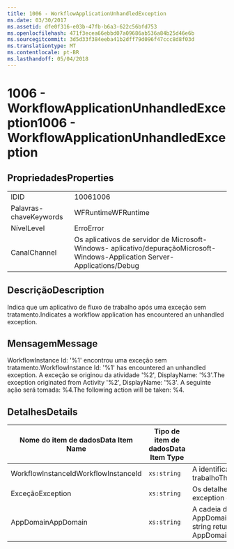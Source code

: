 ```yaml
---
title: 1006 - WorkflowApplicationUnhandledException
ms.date: 03/30/2017
ms.assetid: dfe0f316-e03b-47fb-b6a3-622c56bfd753
ms.openlocfilehash: 471f3ecea66ebbd07a09686ab536a84b25d46e6b
ms.sourcegitcommit: 3d5d33f384eeba41b2dff79d096f47ccc8d8f03d
ms.translationtype: MT
ms.contentlocale: pt-BR
ms.lasthandoff: 05/04/2018
---
```

# <a name="1006---workflowapplicationunhandledexception"></a><span data-ttu-id="2eb2e-102">1006 - WorkflowApplicationUnhandledException</span><span class="sxs-lookup"><span data-stu-id="2eb2e-102">1006 - WorkflowApplicationUnhandledException</span></span>
## <a name="properties"></a><span data-ttu-id="2eb2e-103">Propriedades</span><span class="sxs-lookup"><span data-stu-id="2eb2e-103">Properties</span></span>  
  
|||  
|-|-|  
|<span data-ttu-id="2eb2e-104">ID</span><span class="sxs-lookup"><span data-stu-id="2eb2e-104">ID</span></span>|<span data-ttu-id="2eb2e-105">1006</span><span class="sxs-lookup"><span data-stu-id="2eb2e-105">1006</span></span>|  
|<span data-ttu-id="2eb2e-106">Palavras-chave</span><span class="sxs-lookup"><span data-stu-id="2eb2e-106">Keywords</span></span>|<span data-ttu-id="2eb2e-107">WFRuntime</span><span class="sxs-lookup"><span data-stu-id="2eb2e-107">WFRuntime</span></span>|  
|<span data-ttu-id="2eb2e-108">Nível</span><span class="sxs-lookup"><span data-stu-id="2eb2e-108">Level</span></span>|<span data-ttu-id="2eb2e-109">Erro</span><span class="sxs-lookup"><span data-stu-id="2eb2e-109">Error</span></span>|  
|<span data-ttu-id="2eb2e-110">Canal</span><span class="sxs-lookup"><span data-stu-id="2eb2e-110">Channel</span></span>|<span data-ttu-id="2eb2e-111">Os aplicativos de servidor de Microsoft-Windows- aplicativo/depuração</span><span class="sxs-lookup"><span data-stu-id="2eb2e-111">Microsoft-Windows-Application Server-Applications/Debug</span></span>|  
  
## <a name="description"></a><span data-ttu-id="2eb2e-112">Descrição</span><span class="sxs-lookup"><span data-stu-id="2eb2e-112">Description</span></span>  
 <span data-ttu-id="2eb2e-113">Indica que um aplicativo de fluxo de trabalho após uma exceção sem tratamento.</span><span class="sxs-lookup"><span data-stu-id="2eb2e-113">Indicates a workflow application has encountered an unhandled exception.</span></span>  
  
## <a name="message"></a><span data-ttu-id="2eb2e-114">Mensagem</span><span class="sxs-lookup"><span data-stu-id="2eb2e-114">Message</span></span>  
 <span data-ttu-id="2eb2e-115">WorkflowInstance Id: '%1' encontrou uma exceção sem tratamento.</span><span class="sxs-lookup"><span data-stu-id="2eb2e-115">WorkflowInstance Id: '%1' has encountered an unhandled exception.</span></span>  <span data-ttu-id="2eb2e-116">A exceção se originou da atividade '%2', DisplayName: '%3'.</span><span class="sxs-lookup"><span data-stu-id="2eb2e-116">The exception originated from Activity '%2', DisplayName: '%3'.</span></span>  <span data-ttu-id="2eb2e-117">A seguinte ação será tomada: %4.</span><span class="sxs-lookup"><span data-stu-id="2eb2e-117">The following action will be taken: %4.</span></span>  
  
## <a name="details"></a><span data-ttu-id="2eb2e-118">Detalhes</span><span class="sxs-lookup"><span data-stu-id="2eb2e-118">Details</span></span>  
  
|<span data-ttu-id="2eb2e-119">Nome do item de dados</span><span class="sxs-lookup"><span data-stu-id="2eb2e-119">Data Item Name</span></span>|<span data-ttu-id="2eb2e-120">Tipo de item de dados</span><span class="sxs-lookup"><span data-stu-id="2eb2e-120">Data Item Type</span></span>|<span data-ttu-id="2eb2e-121">Descrição</span><span class="sxs-lookup"><span data-stu-id="2eb2e-121">Description</span></span>|  
|--------------------|--------------------|-----------------|  
|<span data-ttu-id="2eb2e-122">WorkflowInstanceId</span><span class="sxs-lookup"><span data-stu-id="2eb2e-122">WorkflowInstanceId</span></span>|`xs:string`|<span data-ttu-id="2eb2e-123">A identificação de instância para o fluxo de trabalho</span><span class="sxs-lookup"><span data-stu-id="2eb2e-123">The instance id for the workflow</span></span>|  
|<span data-ttu-id="2eb2e-124">Exceção</span><span class="sxs-lookup"><span data-stu-id="2eb2e-124">Exception</span></span>|`xs:string`|<span data-ttu-id="2eb2e-125">Os detalhes de exceção para a exceção</span><span class="sxs-lookup"><span data-stu-id="2eb2e-125">The exception details for the exception</span></span>|  
|<span data-ttu-id="2eb2e-126">AppDomain</span><span class="sxs-lookup"><span data-stu-id="2eb2e-126">AppDomain</span></span>|`xs:string`|<span data-ttu-id="2eb2e-127">A cadeia de caracteres retornada por AppDomain.CurrentDomain.FriendlyName.</span><span class="sxs-lookup"><span data-stu-id="2eb2e-127">The string returned by AppDomain.CurrentDomain.FriendlyName.</span></span>|
